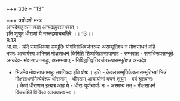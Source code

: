 +++
title = "13"

+++
त्रयोदशो मन्त्रः  
अन्यदेवाहुस्सम्भवात् अन्यदाहुरसम्भवात् ।  
इति शुश्रुम धीराणां ये नस्तद्वयाचचक्षिरे ।। 13।।  
B.13  
आ.भा.- यदि समाधिरूपा सम्भूतिः योगविरोधिवर्जनरूपा असम्भूतिश्च न मोक्षसाधनं तर्हि  
भवतः आचार्यस्य अभिमतं मोक्षसाधनं किमिति शिष्यजिज्ञासायामाह - सम्भवात् - समाधिरूपसम्भूतेः  
अन्यदेव- मोक्षसाधनमाहुः, असम्भवात् - निषिद्धनिवृत्तिवर्जनरूपासम्भूतेश्च अन्यदेव  
- भिन्नमेव मोक्षसाधनमाहुः उपनिषदः इति शेषः । इति - केवलसम्भूतिकेवलासम्भूतिभ्यां भिन्नं  
मोक्षसाधनमित्येवंरूपं धीराणाम् - धीमताम् आचार्याणां वचनं शुश्रुम - वयं श्रुतवन्तः  
। केषां धीराणाम् इत्यत्र आह ये - धीराः पूर्वाचार्याः नः - अस्मभ्यं तत् - मोक्षसाधनं  
विचचक्षिरे विविच्य व्याख्यातवन्तः ।